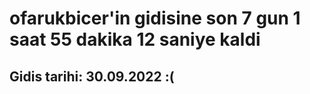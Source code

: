 # ofarukbicer'in gidisine son 7 gun 1 saat 55 dakika 12 saniye kaldi

## Gidis tarihi: 30.09.2022 :(